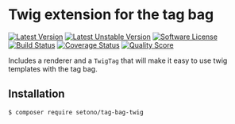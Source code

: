 # Twig extension for the tag bag

[![Latest Version][ico-version]][link-packagist]
[![Latest Unstable Version][ico-unstable-version]][link-packagist]
[![Software License][ico-license]](LICENSE)
[![Build Status][ico-github-actions]][link-github-actions]
[![Coverage Status][ico-code-coverage]][link-code-coverage]
[![Quality Score][ico-code-quality]][link-code-quality]

Includes a renderer and a `TwigTag` that will make it easy to use twig templates with the tag bag.

## Installation
```bash
$ composer require setono/tag-bag-twig
```

[ico-version]: https://poser.pugx.org/setono/tag-bag-twig/v/stable
[ico-unstable-version]: https://poser.pugx.org/setono/tag-bag-twig/v/unstable
[ico-license]: https://poser.pugx.org/setono/tag-bag-twig/license
[ico-github-actions]: https://github.com/Setono/tag-bag-twig/workflows/build/badge.svg
[ico-code-coverage]: https://img.shields.io/scrutinizer/coverage/g/Setono/tag-bag-twig.svg
[ico-code-quality]: https://img.shields.io/scrutinizer/g/Setono/tag-bag-twig.svg

[link-packagist]: https://packagist.org/packages/setono/tag-bag-twig
[link-github-actions]: https://github.com/Setono/tag-bag-twig/actions
[link-code-coverage]: https://scrutinizer-ci.com/g/Setono/tag-bag-twig/code-structure
[link-code-quality]: https://scrutinizer-ci.com/g/Setono/tag-bag-twig
